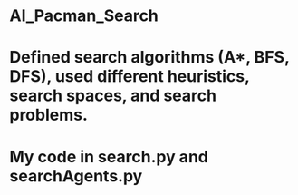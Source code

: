 # AI_Pacman_Search

# Defined search algorithms (A*, BFS, DFS), used different heuristics, search spaces, and search problems.

# My code in search.py and searchAgents.py
